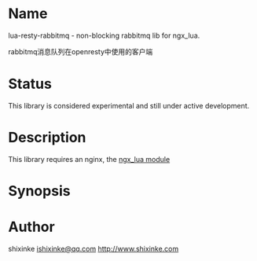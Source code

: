 Name
====

lua-resty-rabbitmq - non-blocking rabbitmq lib for ngx_lua.

rabbitmq消息队列在openresty中使用的客户端

Status
======

This library is considered experimental and still under active development.


Description
===========

This library requires an nginx, the [ngx_lua module](http://wiki.nginx.org/HttpLuaModule)

Synopsis
========

   


Author
======

shixinke <ishixinke@qq.com> <http://www.shixinke.com>

